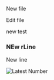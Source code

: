 New file

Edit file


new test 


### NEw rLine

New line


![Latest Number](https://img.shields.io/endpoint?url=https://raw.githubusercontent.com/rohitgxrgklt/test-repo-1/refs/heads/main/numbers.json&style=for-the-badge)
